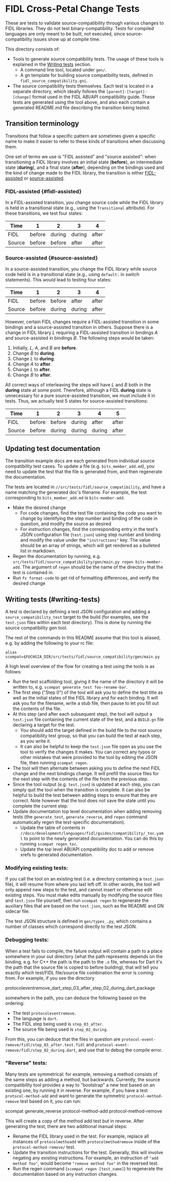 # FIDL Cross-Petal Change Tests

These are tests to validate source-compatibility through various changes to FIDL
libraries. They do not test binary-compatibility. Tests for compiled languages
are only meant to be built, not executed, since source-compatibility issues show
up at compile time.

This directory consists of:

* Tools to generate source compatibility tests. The usage of these tools is
  explained in the [Writing tests](#writing-tests) section.
  * A command line tool, located under `gen/`.
  * A gn template for building source compatibility tests, defined in
    `fidl_source_compatibility.gni`.
* The source compatibility tests themselves. Each test is located in a separate
  directory, which ideally follows the `[parent]-[target]-[change]` format
  used in the FIDL ABI/API compatibility guide. These tests are generated using
  the tool above, and also each contain a generated README.md file describing
  the transition being tested.

## Transition terminology

Transitions that follow a specific pattern are sometimes given a specific name to make it
easier to refer to these kinds of transitions when discussing them.

One set of terms we use is "FIDL assisted" and "source assisted": when
transitioning a FIDL library involves an initial state (**before**), an
intermediate state (**during**), and a final state (**after**), depending on the
bindings used and the kind of change made to the FIDL library, the transition is
either [FIDL-assisted](#fidl-assisted) or [source-assisted](#source-assisted).

### FIDL-assisted {#fidl-assisted}

In a FIDL-assisted transition, you change source code while the FIDL library is
held in a transitional state (e.g., using the `Transitional` attribute). For
these transitions, we test four states:

| Time   | 1      | 2      | 3      | 4     |
| ------ | ------ | ------ | ------ | ----- |
| FIDL   | before | during | during | after |
| Source | before | before | after  | after |

### Source-assisted {#source-assisted}

In a source-assisted transition, you change the FIDL library while source code
held is in a transitional state (e.g., using `default:` in switch statements).
This _would_ lead to testing four states:

| Time   | 1      | 2      | 3      | 4     |
| ------ | ------ | ------ | ------ | ----- |
| FIDL   | before | before | after  | after |
| Source | before | during | during | after |

However, certain FIDL changes require a FIDL-assisted transition in some
bindings and a source-assisted transition in others. Suppose there is a change in
FIDL library _L_ requiring a FIDL-assisted transition in bindings _A_ and
source-assisted in bindings _B_. The following steps would be taken:

1. Initially, _L_, _A_, and _B_ are **before**.
2. Change _B_ to **during**.
3. Change _L_ to **during**.
4. Change _A_ to **after**.
5. Change _L_ to **after**.
6. Change _B_ to **after**.

All correct ways of interleaving the steps will have _L_ and _B_ both in the
**during** state at some point. Therefore, although a FIDL **during** state is
unnecessary for a pure source-assisted transition, we must include it in tests.
Thus, we actually test 5 states for source-assisted transitions:

| Time   | 1      | 2      | 3      | 4      | 5     |
| ------ | ------ | ------ | ------ | ------ | ----- |
| FIDL   | before | before | during | after  | after |
| Source | before | during | during | during | after |

## Updating test documentation

The transition example docs are each generated from individual source
compatibility test cases. To update a file (e.g. `bits_member_add.md`), you need
to update the test that the file is generated from, and then regenerate the
documentation.

The tests are located in `//src/tests/fidl/source_compatibility`, and have a
name matching the generated doc's filename. For example, the test corresponding
to `bits_member_add.md` is `bits-member-add`.

* Make the desired change
  * For code changes, find the test file containing the code you want to change
    by identifying the step number and binding of the code in question, and
    modify the source as desired
  * For instruction changes, find the corresponding entry in the test's JSON
    configuration file (`test.json`) using step number and binding
    and modify the value under the `"instructions"` key. The value should be an
    array of strings, which will get rendered as a bulleted list in markdown.
* Regen the documentation by running, e.g.
  `src/tests/fidl/source_compatibility/gen/main.py regen bits-member-add`. The
  argument of `regen` should be the name of the directory that the test is
  contained in.
* Run `fx format-code` to get rid of formatting differences, and verify the
  desired change

## Writing tests (#writing-tests)

A test is declared by defining a test JSON configuration and adding a
`source_compatibility_test` target to the build (for examples, see the
`test.json` files within each test directory). This is done by running the
source compatibility gen tool.

The rest of the commands in this README assume
that this tool is aliased, e.g. by adding the following to your rc file:

```
alias scompat=$FUCHSIA_DIR/src/tests/fidl/source_compatibility/gen/main.py
```

A high level overview of the flow for creating a test using the tools is
as follows:

* Run the test scaffolding tool, giving it the name of the directory it will
  be written to, e.g. `scompat generate_test foo-rename-bar`.
* The first step ("Step 0") of the tool will ask you to define the test title
  as well as the initial states of the FIDL library and for each binding. It
  will ask you for the filename, write a stub file, then pause to let you fill
  out the contents of the file.
* At this step (and after each subsequent step), the tool will output a
  `test.json` file containing the current state of the test, and a `BUILD.gn`
  file declaring a target for the test.
    * You should add the target defined in the build file to the root source
      compatibility test group, so that you can build the test at each step, as
      you write it.
    * It can also be helpful to keep the `test.json` file open as you use the
      tool to verify the changes it makes. You can correct any typos or other
      mistakes that were provided to the tool by editing the JSON file, then
      running `scompat regen`.
* The tool will then alternate between asking you to define the next FIDL change
  and the next bindings change. It will prefill the source files for the next
  step with the contents of the file from the previous step.
* Since the tool output (e.g. `test.json`) is updated at each step, you can
  simply quit the tool when the transition is complete. It can also be helpful
  to build the test between adding steps to ensure that they are correct. Note
  however that the tool does not save the state until you complete the current
  step.
* Update documentation top level documentation when adding removing tests (the
  `generate_test`, `generate_reverse`, and `regen` command automatically regen
  the test-specific documentation).
  * Update the table of contents in
    `//docs/development/languages/fidl/guides/compatibility/_toc.yaml` to point to
    the newly generated documentation. You can do this by running `scompat regen_toc`.
  * Update the top level ABI/API compatibility doc to add or remove xrefs to
    generated documentation.

### Modifying existing tests:

If you call the tool on an existing test (i.e. a directory containing a
`test.json` file), it will resume from where you last left off. In other words,
the tool will only append new steps to the test, and cannot insert or
otherwise edit existing steps. You must make edits manually by modifying the
source files and `test.json` file yourself, then run `scompat regen` to
regenerate the auxiliary files that are based on the `test.json`, such as the
README and GN sidecar file.

The test JSON structure is defined in `gen/types_.py`, which contains a number
of classes which correspond directly to the test JSON.

### Debugging tests:

When a test fails to compile, the failure output will contain a path to a place
somewhere in your out directory (what the path represents depends on the
binding, e.g. for C++ the path is the path to the `.o` file, whereas for Dart
it's the path that the source file is copied to before building), that will tell
you exactly which test/FIDL file/source file combination the error is coming
from. For example, if you see the directory

  protocoleventremove_dart_step_03_after_step_02_during_dart_package

somewhere in the path, you can deduce the following based on the ordering:

* The test `protocoleventremove`.
* The language is `dart`.
* The FIDL step being used is `step_03_after`.
* The source file being used is `step_02_during`.

From this, you can deduce that the files in question are
`protocol-event-remove/fidl/step_03_after.test.fidl` and
`protocol-event-remove/fidl/step_02_during.dart`, and use that to debug the
compile error.

### "Reverse" tests:

Many tests are symmetrical: for example, removing a method consists of the
same steps as adding a method, but backwards. Currently, the source
compatibility tool provides a way to "bootstrap" a new test based on an
existing one, by running it in reverse. For example, if you have a test
`protocol-method-add` and want to generate the symmetric
`protocol-method-remove` test based on it, you can run:

  scompat generate_reverse protocol-method-add protocol-method-remove

This will create a copy of the method add test but in reverse. After generating
the test, there are two additional manual steps:

* Rename the FIDL library used in the test. For example,
  replace all instances of `protocolmethoadd` with `protocolmethodremove` inside
  of the `protocol-method-remove/` test.
* Update the transition instructions for the test. Generally, this will involve
  negating any existing instructions. For example, an instruction of
  `"add method foo"`, would become `"remove method foo"` in the reversed test.
* Run the regen command (`scompat regen [test_name]`) to regenerate the
  documentation based on any instruction changes.
